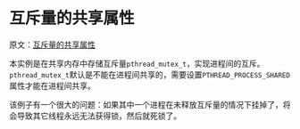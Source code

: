 # 互斥量的共享属性

原文：[互斥量的共享属性](https://allen.blog.csdn.net/article/details/62235932?utm_medium=distribute.pc_relevant.none-task-blog-2%7Edefault%7EBlogCommendFromMachineLearnPai2%7Edefault-1.control&depth_1-utm_source=distribute.pc_relevant.none-task-blog-2%7Edefault%7EBlogCommendFromMachineLearnPai2%7Edefault-1.control)

本实例是在共享内存中存储互斥量`pthread_mutex_t`，实现进程间的互斥。
`pthread_mutex_t`默认是不能在进程间共享的，需要设置`PTHREAD_PROCESS_SHARED`属性才能在进程间共享。

该例子有一个很大的问题：如果其中一个进程在未释放互斥量的情况下挂掉了，将会导致其它线程永远无法获得锁，然后就死锁了。